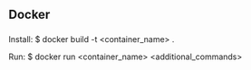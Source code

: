 ## Docker

### 
Install: $ docker build -t <container_name> .

Run: $ docker run <container_name> <additional_commands>
